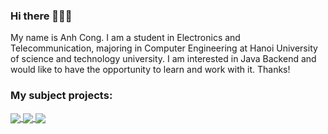 ### Hi there 👋👋👋
My name is Anh Cong. I am a student in Electronics and Telecommunication, majoring in Computer Engineering at Hanoi University of science and technology university. I am interested in Java Backend and would like to have the opportunity to learn and work with it. Thanks!<br>
### My subject projects:

<a href="https://github.com/AnhCong0911/MCEW-algorithm-design/">
  <!-- Change the `github-readme-stats.anuraghazra1.vercel.app` to `github-readme-stats.vercel.app`  -->
  <img align="center" src="https://github-readme-stats.anuraghazra1.vercel.app/api/pin/?username=AnhCong0911&repo=MCEW-algorithm-design&theme=radical" />
</a>    
<a href="https://github.com/AnhCong0911/Fuel-Pump-Control-Embedded-System/">
  <!-- Change the `github-readme-stats.anuraghazra1.vercel.app` to `github-readme-stats.vercel.app`  -->
  <img align="center" src="https://github-readme-stats.anuraghazra1.vercel.app/api/pin/?username=AnhCong0911&repo=Fuel-Pump-Control-Embedded-System&theme=merko" />
</a>

<a href="https://github.com/AnhCong0911/Weather-app">
  <!-- Change the `github-readme-stats.anuraghazra1.vercel.app` to `github-readme-stats.vercel.app`  -->
  <img align="center" src="https://github-readme-stats.anuraghazra1.vercel.app/api/pin/?username=AnhCong0911&repo=Weather-app&theme=gruvbox" />
</a>
